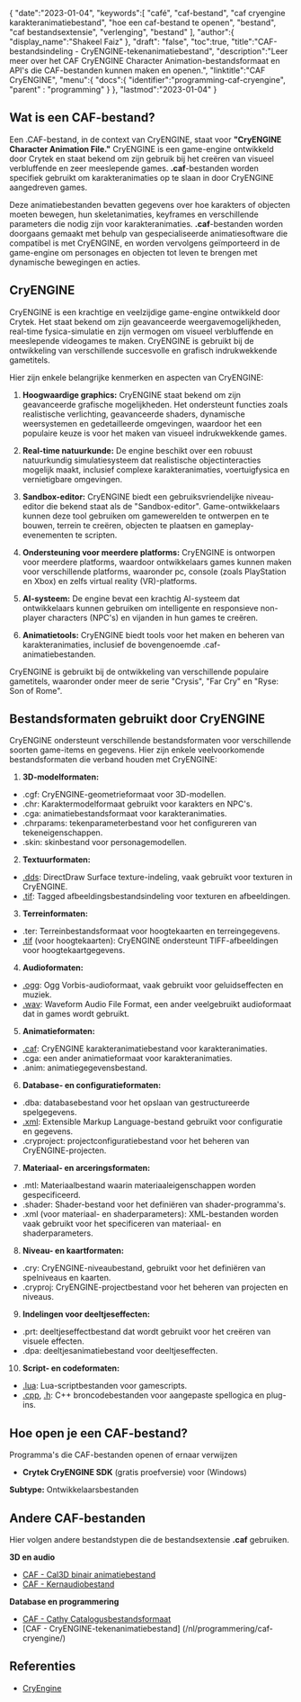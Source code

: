 {
"date":"2023-01-04",
   "keywords":[
"café",
"caf-bestand",
"caf cryengine karakteranimatiebestand",
"hoe een caf-bestand te openen",
"bestand",
"caf bestandsextensie",
"verlenging",
"bestand"
],
   "author":{
"display_name":"Shakeel Faiz"
},
"draft": "false",
"toc":true,
"title":"CAF-bestandsindeling - CryENGINE-tekenanimatiebestand",
   "description":"Leer meer over het CAF CryENGINE Character Animation-bestandsformaat en API's die CAF-bestanden kunnen maken en openen.",
"linktitle":"CAF CryENGINE",
   "menu":{
      "docs":{
         "identifier":"programming-caf-cryengine",
"parent" : "programming"
}
},
"lastmod":"2023-01-04"
}

## Wat is een CAF-bestand?

Een .CAF-bestand, in de context van CryENGINE, staat voor **"CryENGINE Character Animation File."** CryENGINE is een game-engine ontwikkeld door Crytek en staat bekend om zijn gebruik bij het creëren van visueel verbluffende en zeer meeslepende games. **.caf**-bestanden worden specifiek gebruikt om karakteranimaties op te slaan in door CryENGINE aangedreven games.

Deze animatiebestanden bevatten gegevens over hoe karakters of objecten moeten bewegen, hun skeletanimaties, keyframes en verschillende parameters die nodig zijn voor karakteranimaties. **.caf**-bestanden worden doorgaans gemaakt met behulp van gespecialiseerde animatiesoftware die compatibel is met CryENGINE, en worden vervolgens geïmporteerd in de game-engine om personages en objecten tot leven te brengen met dynamische bewegingen en acties.

## CryENGINE

CryENGINE is een krachtige en veelzijdige game-engine ontwikkeld door Crytek. Het staat bekend om zijn geavanceerde weergavemogelijkheden, real-time fysica-simulatie en zijn vermogen om visueel verbluffende en meeslepende videogames te maken. CryENGINE is gebruikt bij de ontwikkeling van verschillende succesvolle en grafisch indrukwekkende gametitels.

Hier zijn enkele belangrijke kenmerken en aspecten van CryENGINE:

1. **Hoogwaardige graphics:** CryENGINE staat bekend om zijn geavanceerde grafische mogelijkheden. Het ondersteunt functies zoals realistische verlichting, geavanceerde shaders, dynamische weersystemen en gedetailleerde omgevingen, waardoor het een populaire keuze is voor het maken van visueel indrukwekkende games.
    
















2. **Real-time natuurkunde:** De engine beschikt over een robuust natuurkundig simulatiesysteem dat realistische objectinteracties mogelijk maakt, inclusief complexe karakteranimaties, voertuigfysica en vernietigbare omgevingen.
    
















3. **Sandbox-editor:** CryENGINE biedt een gebruiksvriendelijke niveau-editor die bekend staat als de "Sandbox-editor". Game-ontwikkelaars kunnen deze tool gebruiken om gamewerelden te ontwerpen en te bouwen, terrein te creëren, objecten te plaatsen en gameplay-evenementen te scripten.
    
















4. **Ondersteuning voor meerdere platforms:** CryENGINE is ontworpen voor meerdere platforms, waardoor ontwikkelaars games kunnen maken voor verschillende platforms, waaronder pc, console (zoals PlayStation en Xbox) en zelfs virtual reality (VR)-platforms.
    
















5. **AI-systeem:** De engine bevat een krachtig AI-systeem dat ontwikkelaars kunnen gebruiken om intelligente en responsieve non-player characters (NPC's) en vijanden in hun games te creëren.
    
















6. **Animatietools:** CryENGINE biedt tools voor het maken en beheren van karakteranimaties, inclusief de bovengenoemde .caf-animatiebestanden.
    
















CryENGINE is gebruikt bij de ontwikkeling van verschillende populaire gametitels, waaronder onder meer de serie "Crysis", "Far Cry" en "Ryse: Son of Rome".

## Bestandsformaten gebruikt door CryENGINE

CryENGINE ondersteunt verschillende bestandsformaten voor verschillende soorten game-items en gegevens. Hier zijn enkele veelvoorkomende bestandsformaten die verband houden met CryENGINE:

1. **3D-modelformaten:**
    
















- .cgf: CryENGINE-geometrieformaat voor 3D-modellen.
- .chr: Karaktermodelformaat gebruikt voor karakters en NPC's.
- .cga: animatiebestandsformaat voor karakteranimaties.
- .chrparams: tekenparameterbestand voor het configureren van tekeneigenschappen.
- .skin: skinbestand voor personagemodellen.
2. **Textuurformaten:**
    
















- [.dds](/nl/image/dds/): DirectDraw Surface texture-indeling, vaak gebruikt voor texturen in CryENGINE.
- [.tif](/nl/image/tiff/): Tagged afbeeldingsbestandsindeling voor texturen en afbeeldingen.
3. **Terreinformaten:**
    
















- .ter: Terreinbestandsformaat voor hoogtekaarten en terreingegevens.
- [.tif](/nl/image/tiff/) (voor hoogtekaarten): CryENGINE ondersteunt TIFF-afbeeldingen voor hoogtekaartgegevens.
4. **Audioformaten:**
    
















- [.ogg](/nl/audio/ogg/): Ogg Vorbis-audioformaat, vaak gebruikt voor geluidseffecten en muziek.
- [.wav](/nl/audio/wav/): Waveform Audio File Format, een ander veelgebruikt audioformaat dat in games wordt gebruikt.
5. **Animatieformaten:**
    
















- [.caf](/nl/database/caf/): CryENGINE karakteranimatiebestand voor karakteranimaties.
- .cga: een ander animatieformaat voor karakteranimaties.
- .anim: animatiegegevensbestand.
6. **Database- en configuratieformaten:**
    
















- .dba: databasebestand voor het opslaan van gestructureerde spelgegevens.
- [.xml](/nl/web/xml/): Extensible Markup Language-bestand gebruikt voor configuratie en gegevens.
- .cryproject: projectconfiguratiebestand voor het beheren van CryENGINE-projecten.
7. **Materiaal- en arceringsformaten:**
    
















- .mtl: Materiaalbestand waarin materiaaleigenschappen worden gespecificeerd.
- .shader: Shader-bestand voor het definiëren van shader-programma's.
- .xml (voor materiaal- en shaderparameters): XML-bestanden worden vaak gebruikt voor het specificeren van materiaal- en shaderparameters.
8. **Niveau- en kaartformaten:**
    
















- .cry: CryENGINE-niveaubestand, gebruikt voor het definiëren van spelniveaus en kaarten.
- .cryproj: CryENGINE-projectbestand voor het beheren van projecten en niveaus.
9. **Indelingen voor deeltjeseffecten:**
    
















- .prt: deeltjeseffectbestand dat wordt gebruikt voor het creëren van visuele effecten.
- .dpa: deeltjesanimatiebestand voor deeltjeseffecten.
10. **Script- en codeformaten:**
    
















- [.lua](/nl/programming/lua/): Lua-scriptbestanden voor gamescripts.
- [.cpp](/nl/programming/cpp/), [.h](/nl/programming/h/): C++ broncodebestanden voor aangepaste spellogica en plug-ins.

## Hoe open je een CAF-bestand?

Programma's die CAF-bestanden openen of ernaar verwijzen

- **Crytek CryENGINE SDK** (gratis proefversie) voor (Windows)

**Subtype:** Ontwikkelaarsbestanden

## Andere CAF-bestanden

Hier volgen andere bestandstypen die de bestandsextensie **.caf** gebruiken.

**3D en audio**
- [CAF - Cal3D binair animatiebestand](/nl/3d/caf-cal3d/)
- [CAF - Kernaudiobestand](/nl/audio/caf/)

**Database en programmering**
- [CAF - Cathy Catalogusbestandsformaat](/nl/database/caf/)
- [CAF - CryENGINE-tekenanimatiebestand] (/nl/programmering/caf-cryengine/)

## Referenties
* [CryEngine](https://en.wikipedia.org/wiki/CryEngine)
